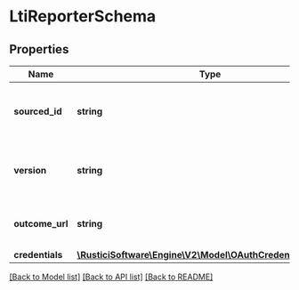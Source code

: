 # LtiReporterSchema

## Properties
Name | Type | Description | Notes
------------ | ------------- | ------------- | -------------
**sourced_id** | **string** | The LTI sourced ID associated with the launch | 
**version** | **string** | The version of LTI reporting to use (1.0 or 1.1). | 
**outcome_url** | **string** | The URL to which LTI results will be posted. | 
**credentials** | [**\RusticiSoftware\Engine\V2\Model\OAuthCredentialsSchema**](OAuthCredentialsSchema.md) |  | 

[[Back to Model list]](../README.md#documentation-for-models) [[Back to API list]](../README.md#documentation-for-api-endpoints) [[Back to README]](../README.md)


